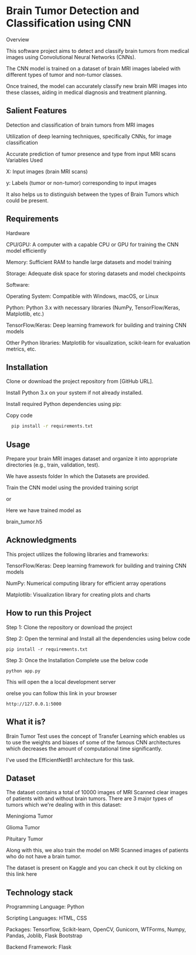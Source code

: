 
# Brain Tumor Detection and Classification using CNN
Overview

This software project aims to detect and classify brain tumors from medical images using Convolutional Neural Networks (CNNs).

 The CNN model is trained on a dataset of brain MRI images labeled with different types of tumor and non-tumor classes. 
 
 Once trained, the model can accurately classify new brain MRI images into these classes, aiding in medical diagnosis and treatment planning.



## Salient Features

Detection and classification of brain tumors from MRI images

Utilization of deep learning techniques, specifically CNNs, for image classification

Accurate prediction of tumor presence and type from input MRI scans
Variables Used

X: Input images (brain MRI scans)

y: Labels (tumor or non-tumor) corresponding to input images

It also helps us to distinguish between the types of Brain Tumors which could be present.
## Requirements

Hardware

CPU/GPU: A computer with a capable CPU or GPU for training the CNN model efficiently

Memory: Sufficient RAM to handle large datasets and model training

Storage: Adequate disk space for storing datasets and model checkpoints

Software:

Operating System: Compatible with Windows, macOS, or Linux

Python: Python 3.x with necessary libraries (NumPy, TensorFlow/Keras, Matplotlib, etc.)

TensorFlow/Keras: Deep learning framework for building and training CNN models

Other Python libraries: Matplotlib for visualization, scikit-learn for evaluation metrics, etc.

## Installation

Clone or download the project repository from [GitHub URL].

Install Python 3.x on your system if not already installed.

Install required Python dependencies using pip:

Copy code


```bash
  pip install -r requirements.txt
```
    
## Usage


Prepare your brain MRI images dataset and organize it into appropriate directories (e.g., train, validation, test).

We have assests folder In which the Datasets are provided.

Train the CNN model using the provided training script 
 
 or

 Here we have trained model as

 brain_tumor.h5
## Acknowledgments

This project utilizes the following libraries and frameworks:

TensorFlow/Keras: Deep learning framework for building and training CNN models

NumPy: Numerical computing library for efficient array operations

Matplotlib: Visualization library for creating plots and charts


## How to run this Project

Step 1: Clone the repository or download the project

Step 2: Open the terminal and Install all the dependencies using below code

```
pip install -r requirements.txt
```

Step 3: Once the Installation Complete use the below code

``` 
python app.py
```

This will open the a local development server 

orelse 
you can follow this link in your browser

```
http://127.0.0.1:5000
```
## What it is?

Brain Tumor Test uses the concept of Transfer Learning which enables us to use the weights and biases of some of the famous CNN architectures which decreases the amount of computational time significantly.

I've used the EfficientNetB1 architecture for this task.
## Dataset

The dataset contains a total of 10000 images of MRI Scanned clear images of patients with and without brain tumors. There are 3 major types of tumors which we're dealing with in this dataset:

Meningioma Tumor

Glioma Tumor

Pituitary Tumor

 Along with this, we also train the model on MRI Scanned images of patients who do not have a brain tumor.
 
The dataset is present on Kaggle and you can check it out by clicking on this link here
## Technology stack

Programming Language: Python

Scripting Languages: HTML, CSS

Packages: Tensorflow, Scikit-learn, OpenCV, Gunicorn, WTForms, Numpy, Pandas, Joblib, Flask Bootstrap

Backend Framework: Flask